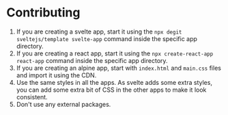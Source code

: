 # Contributing

1. If you are creating a svelte app, start it using the `npx degit sveltejs/template svelte-app` command inside the specific app directory.
2. If you are creating a react app, start it using the `npx create-react-app react-app` command inside the specific app directory.
3. If you are creating an alpine app, start with `index.html` and `main.css` files and import it using the CDN.
4. Use the same styles in all the apps. As svelte adds some extra styles, you can add some extra bit of CSS in the other apps to make it look consistent.
5. Don't use any external packages.

